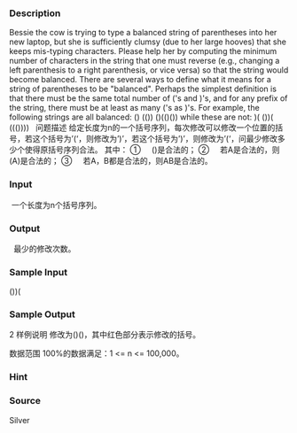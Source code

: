 
### Description
Bessie the cow is trying to type a balanced string of parentheses into her new laptop, but she is sufficiently clumsy (due to her large hooves) that she keeps mis-typing characters. Please help her by computing the minimum number of characters in the string that one must reverse (e.g., changing a left parenthesis to a right parenthesis, or vice versa) so that the string would become balanced. There are several ways to define what it means for a string of parentheses to be "balanced". Perhaps the simplest definition is that there must be the same total number of ('s and )'s, and for any prefix of the string, there must be at least as many ('s as )'s. For example, the following strings are all balanced: 
()
(())
()(()()) 
while these are not: 
)(
())(
((())))
 
问题描述
给定长度为n的一个括号序列，每次修改可以修改一个位置的括号，若这个括号为’(‘，则修改为’)’，若这个括号为’)’，则修改为’(‘，问最少修改多少个使得原括号序列合法。
其中：
①     ()是合法的；
②     若A是合法的，则(A)是合法的；
③     若A，B都是合法的，则AB是合法的。
 
### Input
 一个长度为n个括号序列。
 
### Output
 
最少的修改次数。
 

### Sample Input
  ())(
### Sample Output
 2
 样例说明
       修改为()()，其中红色部分表示修改的括号。

数据范围
       100%的数据满足：1 <= n <= 100,000。
### Hint

### Source
Silver